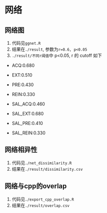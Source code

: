 # 网络
## 网络图
1.  代码见`ggnet.R`
2.  结果在`./result`, 参数为`r=0.6, p<0.05`
3.  `./result/不同r阈值`中 p<0.05, r 的 cutoff 如下

- ACQ:0.680

- EXT:0.510

- PRE:0.430

- REIN:0.330

- SAL_ACQ:0.460

- SAL_EXT:0.680

- SAL_PRE:0.410

- SAL_REIN:0.330
## 网络相异性
1.  代码见`./net_dissimilarity.R`
2.  结果在`./result/dissimilarity.csv`
## 网络与cpp的overlap
1. 代码见`./export_cpp_overlap.R`
2. 结果在`./result/overlap.csv`
